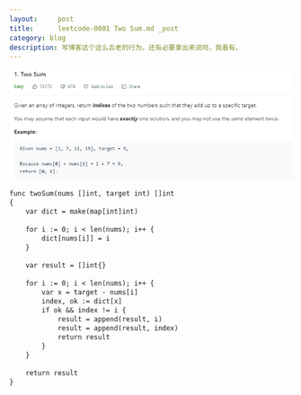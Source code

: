 ```yaml
---
layout:     post
title:      leetcode-0001 Two Sum.md _post
category: blog
description: 写博客这个这么古老的行为，还有必要拿出来说吗，我看有。
---
```


![avatar](images/0001.png)

	func twoSum(nums []int, target int) []int
	{
		var dict = make(map[int]int)
	
		for i := 0; i < len(nums); i++ {
			dict[nums[i]] = i
		}
	
		var result = []int{}
	
		for i := 0; i < len(nums); i++ {
			var x = target - nums[i]
			index, ok := dict[x]
			if ok && index != i {
				result = append(result, i)
				result = append(result, index)
				return result
			}
		}
	
		return result
	}
